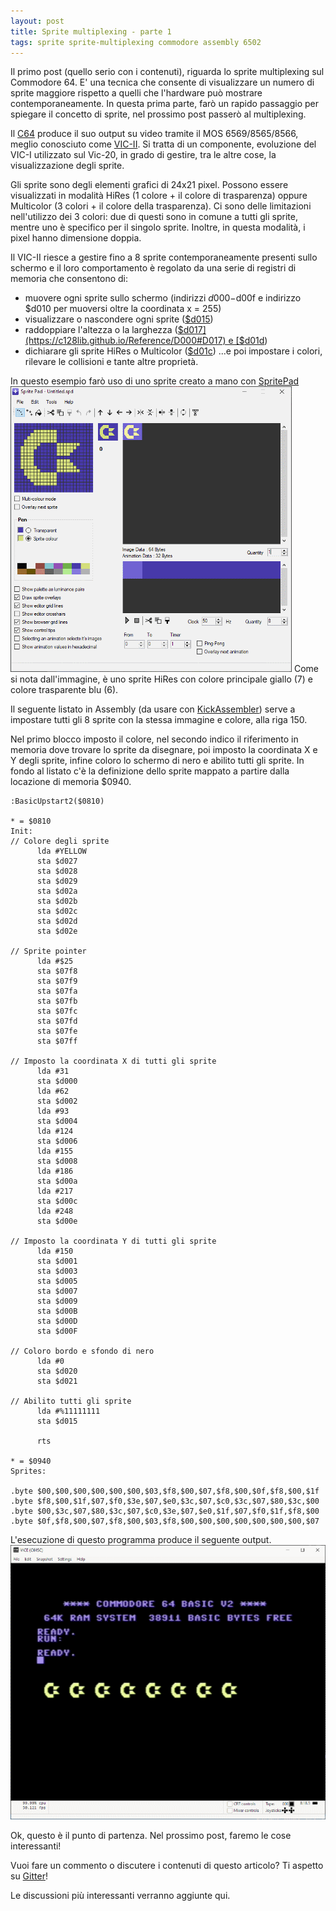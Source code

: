 ```yaml
---
layout: post
title: Sprite multiplexing - parte 1
tags: sprite sprite-multiplexing commodore assembly 6502
---
```


Il primo post (quello serio con i contenuti), riguarda lo sprite multiplexing sul Commodore 64.
E' una tecnica che consente di visualizzare un numero di sprite maggiore rispetto a quelli che
l'hardware può mostrare contemporaneamente.
In questa prima parte, farò un rapido passaggio per spiegare il concetto di sprite, nel prossimo post
passerò al multiplexing.

Il [C64](https://it.wikipedia.org/wiki/Commodore_64) produce il suo output su video tramite il
MOS 6569/8565/8566, meglio conosciuto come [VIC-II](https://it.wikipedia.org/wiki/MOS_VIC-II).
Si tratta di un componente, evoluzione del VIC-I utilizzato sul Vic-20, in grado di gestire,
tra le altre cose, la visualizzazione degli sprite.

Gli sprite sono degli elementi grafici di 24x21 pixel. Possono essere visualizzati in modalità
HiRes (1 colore + il colore di trasparenza) oppure Multicolor (3 colori + il colore della trasparenza).
Ci sono delle limitazioni nell'utilizzo dei 3 colori: due di questi sono in comune a tutti gli sprite, mentre
uno è specifico per il singolo sprite. Inoltre, in questa modalità, i pixel hanno dimensione doppia.

Il VIC-II riesce a gestire fino a 8 sprite contemporaneamente presenti sullo schermo e il loro comportamento
è regolato da una serie di registri di memoria che consentono di:
* muovere ogni sprite sullo schermo (indirizzi $d000-$d00f e indirizzo $d010 per muoversi oltre la coordinata x = 255)
* visualizzare o nascondere ogni sprite ([$d015](https://c128lib.github.io/Reference/D000#D015))
* raddoppiare l'altezza o la larghezza ([$d017](https://c128lib.github.io/Reference/D000#D017) e [$d01d](https://c128lib.github.io/Reference/D000#D01D))
* dichiarare gli sprite HiRes o Multicolor ([$d01c](https://c128lib.github.io/Reference/D000#D01C))
...e poi impostare i colori, rilevare le collisioni e tante altre proprietà.

In questo esempio farò uso di uno sprite creato a mano con [SpritePad](https://csdb.dk/release/?id=132081)
![Sprite](/resources/creazione-sprite.png)
Come si nota dall'immagine, è uno sprite HiRes con colore principale giallo (7) e colore trasparente blu (6).

Il seguente listato in Assembly (da usare con [KickAssembler](http://theweb.dk/KickAssembler/)) serve a impostare
tutti gli 8 sprite con la stessa immagine e colore, alla riga 150.

Nel primo blocco imposto il colore, nel secondo indico il riferimento in memoria dove trovare lo sprite da disegnare,
poi imposto la coordinata X e Y degli sprite, infine coloro lo schermo di nero e abilito tutti gli sprite.
In fondo al listato c'è la definizione dello sprite mappato a partire dalla locazione di memoria $0940.

```
:BasicUpstart2($0810)

* = $0810
Init:
// Colore degli sprite
      lda #YELLOW
      sta $d027
      sta $d028
      sta $d029
      sta $d02a
      sta $d02b
      sta $d02c
      sta $d02d
      sta $d02e

// Sprite pointer
      lda #$25
      sta $07f8
      sta $07f9
      sta $07fa
      sta $07fb
      sta $07fc
      sta $07fd
      sta $07fe
      sta $07ff

// Imposto la coordinata X di tutti gli sprite
      lda #31
      sta $d000
      lda #62
      sta $d002
      lda #93
      sta $d004
      lda #124
      sta $d006
      lda #155
      sta $d008
      lda #186
      sta $d00a
      lda #217
      sta $d00c
      lda #248
      sta $d00e

// Imposto la coordinata Y di tutti gli sprite
      lda #150
      sta $d001
      sta $d003
      sta $d005
      sta $d007
      sta $d009
      sta $d00B
      sta $d00D
      sta $d00F

// Coloro bordo e sfondo di nero
      lda #0
      sta $d020
      sta $d021

// Abilito tutti gli sprite
      lda #%11111111
      sta $d015

      rts

* = $0940
Sprites:

.byte $00,$00,$00,$00,$00,$00,$03,$f8,$00,$07,$f8,$00,$0f,$f8,$00,$1f
.byte $f8,$00,$1f,$07,$f0,$3e,$07,$e0,$3c,$07,$c0,$3c,$07,$80,$3c,$00
.byte $00,$3c,$07,$80,$3c,$07,$c0,$3e,$07,$e0,$1f,$07,$f0,$1f,$f8,$00
.byte $0f,$f8,$00,$07,$f8,$00,$03,$f8,$00,$00,$00,$00,$00,$00,$00,$07
```

L'esecuzione di questo programma produce il seguente output.
![Sprite](/resources/vice-8-sprite.png)

Ok, questo è il punto di partenza. Nel prossimo post, faremo le cose interessanti!

Vuoi fare un commento o discutere i contenuti di questo articolo? Ti aspetto su
[Gitter](https://gitter.im/intoinside/sprite-multiplexing)!

Le discussioni più interessanti verranno aggiunte qui.

